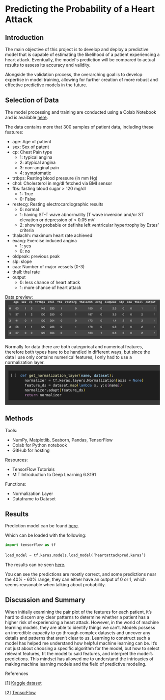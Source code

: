 # Predicting the Probability of a Heart Attack

## Introduction
The main objective of this project is to develop and deploy a predictive model that is capable of estimating the likelihood of a patient experiencing a heart attack. Eventually, the model's prediction will be compared to actual results to assess its accuracy and validity.

Alongside the validation process, the overarching goal is to develop expertise in model training, allowing for further creation of more robust and effective predictive models in the future.


## Selection of Data
The model processing and training are conducted using a Colab Notebook and is available [here](codes/Predictive_Model.ipynb).

The data contains more that 300 samples of patient data, including these features:
- age: Age of patient
- sex: Sex of patent
- cp: Chest Pain type
	- 1: typical angina
	- 2: atypical angina
	- 3: non-anginal pain
	- 4: symptomatic
- trtbps: Resting blood pressure (in mm Hg)
- chol: Cholesterol in mg/dl fetched via BMI sensor
- fbs: fasting blood sugar > 120 mg/dl
	- 1: True
	- 0: False
- restecg: Resting electrocardiographic results
	- 0: normal
	- 1: having ST-T wave abnormality (T wave inversion and/or ST elevation or depression of > 0.05 mV
	- 2: showing probable or definite left ventricular hypertrophy by Estes’ criteria
- thalachh: maximum heart rate achieved
- exang: Exercise induced angina
	- 1: yes
	- 0: no
- oldpeak: previous peak
- slp: slope
- caa: Number of major vessels (0-3)
- thall: thal rate
- output
	- 0: less chance of heart attack
	- 1: more chance of heart attack

Data preview:
![preview](graph/data_preview.png)

Normally for data there are both categorical and numerical features, therefore both types have to be handled in different ways, but since the data I use only contains numerical features, I only had to use a normalization layer.
![layer](graph/normalization_layer.png)

## Methods
Tools:
- NumPy, Matplotlib, Seaborn, Pandas, TensorFlow
- Colab for Python notebook
- GitHub for hosting

Resources:
- TensorFlow Tutorials
- MIT Introduction to Deep Learning 6.S191

Functions:
 - Normalization Layer
 - Dataframe to Dataset

## Results
Prediction model can be found [here](data/heartattackpred.keras).

Which can be loaded with the following:
```python
import tensorflow as tf

load_model = tf.keras.models.load_model(‘heartattackpred.keras’)
```

The results can be seen [here](graph/results2.png).

You can see the predictions are mostly correct, and some predictions near the 40% - 60% range, they can either have an output of 0 or 1, which seems reasonable when talking about probability.

## Discussion and Summary
When initially examining the pair plot of the features for each patient, it’s hard to discern any clear patterns to determine whether a patient has a higher risk of experiencing a heart attack. However, in the world of machine learning models, they are able to identify things we can’t. Models possess an incredible capacity to go through complex datasets and uncover any details and patterns that aren’t clear to us. Learning to construct such a model has helped me understand how helpful machine learning can be. It’s not just about choosing a specific algorithm for the model, but how to select relevant features, fit the model to said features, and interpret the model’s predictions. This mindset has allowed me to understand the intricacies of making machine learning models and the field of predictive modeling.

References

[1] [Kaggle dataset](https://www.kaggle.com/datasets/rashikrahmanpritom/heart-attack-analysis-prediction-dataset)

[2] [TensorFlow](https://www.tensorflow.org/)

